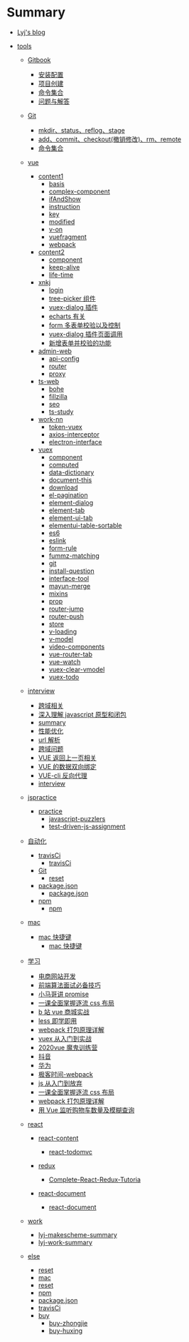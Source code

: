 # Summary

- [Lyj's blog](README.md)
  <!-- * [GitBook](chapter-1/README.md) -->
- [tools](tools/readme.md)

  - [Gitbook]()
    - [安装配置](tools/gitbook/install.md)
    - [项目创建](tools/gitbook/build.md)
    - [命令集合](tools/gitbook/command.md)
    - [问题与解答](tools/gitbook/issue.md)
  - [Git](tools/git/git.md)
    - [mkdir、status、reflog、stage](tools/git/install.md)
    - [add、commit、checkout(撤销修改)、rm、remote](tools/git/build.md)
    - [命令集合](tools/git/command.md)
  - [vue]()

    - [content1]()
      - [basis](tools/vue/content1/basis.md)
      - [complex-component](tools/vue/content1/complex-component.md)
      - [ifAndShow](tools/vue/content1/ifAndShow.md)
      - [instruction](tools/vue/content1/instruction.md)
      - [key](tools/vue/content1/key.md)
      - [modified](tools/vue/content1/modified.md)
      - [v-on](tools/vue/content1/v-on.md)
      - [vuefragment](tools/vue/content1/vuefragment.md)
      - [webpack](tools/vue/content1/webpack.md)
    - [content2]()
      - [component](tools/vue/content2/component.md)
      - [keep-alive](tools/vue/content2/keep-alive.md)
      - [life-time](tools/vue/content2/life-time.md)
    - [xnkj]()
      - [login](tools/vue/xnkj/login.md)
      - [tree-picker 组件](tools/vue/xnkj/tree-picker.md)
      - [vuex-dialog 插件](tools/vue/xnkj/dialog-vuex.md)
      - [echarts 有关](tools/vue/xnkj/echarts-tip.md)
      - [form 多表单校验以及控制](tools/vue/xnkj/edit.md)
      - [vuex-dialog 插件页面调用](tools/vue/xnkj/IndicatorIndex.md)
      - [新增表单并校验的功能](tools/vue/xnkj/tuleconfig.md)
    - [admin-web]()
      - [api-config](tools/vue/admin-web/api-config.md)
      - [router](tools/vue/admin-web/router.md)
      - [proxy](tools/vue/admin-web/proxy.md)
    - [ts-web]()
      - [bohe](tools/vue/ts-web/bohe.md)
      - [fillzilla](tools/vue/ts-web/fillzilla.md)
      - [seo](tools/vue/ts-web/seo.md)
      - [ts-study](tools/vue/ts-web/ts-study.md)
    - [work-nn]()
      - [token-vuex](tools/vue/work-nn/token-vuex.md)
      - [axios-interceptor](tools/vue/work-nn/axios-interceptor.md)
      - [electron-interface](tools/vue/work-nn/electron-interface.md)
    - [vuex]()
      - [component](tools/vue/vuex/component.md)
      - [computed](tools/vue/vuex/computed.md)
      - [data-dictionary](tools/vue/vuex/data-dictionary.md)
      - [document-this](tools/vue/vuex/document-this.md)
      - [download](tools/vue/vuex/download.md)
      - [el-pagination](tools/vue/vuex/el-pagination.md)
      - [element-dialog](tools/vue/vuex/element-dialog.md)
      - [element-tab](tools/vue/vuex/element-tab.md)
      - [element-ui-tab](tools/vue/vuex/element-ui-tab.md)
      - [elementui-table-sortable](tools/vue/vuex/elementui-table-sortable.md)
      - [es6](tools/vue/vuex/es6.md)
      - [eslink](tools/vue/vuex/eslink.md)
      - [form-rule](tools/vue/vuex/form-rule.md)
      - [fummz-matching](tools/vue/vuex/install-fummz-matching.md)
      - [git](tools/vue/vuex/git.md)
      - [install-question](tools/vue/vuex/install-question.md)
      - [interface-tool](tools/vue/vuex/interface-tool.md)
      - [mayun-merge](tools/vue/vuex/mayun-merge.md)
      - [mixins](tools/vue/vuex/mixins.md)
      - [prop](tools/vue/vuex/prop.md)
      - [router-jump](tools/vue/vuex/router-jump.md)
      - [router-push](tools/vue/vuex/router-push.md)
      - [store](tools/vue/vuex/store.md)
      - [v-loading](tools/vue/vuex/v-loading.md)
      - [v-model](tools/vue/vuex/v-model.md)
      - [video-components](tools/vue/vuex/video-components.md)
      - [vue-router-tab](tools/vue/vuex/vue-router-tab.md)
      - [vue-watch](tools/vue/vuex/vue-watch.md)
      - [vuex-clear-vmodel](tools/vue/vuex/vuex-clear-vmodel.md)
      - [vuex-todo](tools/vue/vuex/vuex-todo.md)

    <!-- * [travel]()
        * [changsha](tools/travel/ChangSha.md)
        * [xian](tools/travel/xian.md)      -->

  - [interview]()
    - [跨域相关](tools/interview/cross-domain/cross-domain.md)
    - [深入理解 javascript 原型和闭包](tools/interview/prototype-closure/prototype-closure.md)
    - [summary](tools/interview/how-to-introduce/introduce.md)
    - [性能优化](tools/interview/performance-optimization/performance-optimization.md)
    - [url 解析](tools/interview/url-parse/url-parse.md)
    - [跨域问题](tools/interview/same-origin-policy/same-origin-policy.md)
    - [VUE 返回上一页相关](tools/interview/vue-router-refresh/vue-router-refresh.md)
    - [VUE 的数据双向绑定](tools/interview/two-way-data-binding/two-way-data-binding.md)
    - [VUE-cli 反向代理](tools/interview/Reverse-Proxy/Reverse-Proxy.md)
    - [interview](tools/interview/how-to-introduce/introduce.md)
  - [jspractice]()
    - [practice]()
      - [javascript-puzzlers](tools/jspractice/practice/javascript-puzzlers/javascript-puzzlers.md)
      - [test-driven-js-assignment](tools/jspractice/practice/test-driven-js-assment/test-driven-js-assignment.md)
  - [自动化]()
    - [travisCi]()
      - [travisCi](tools/Wh-coder/travisCi/travisCi.md)
    - [Git]()
      - [reset](tools/Wh-coder/Git/reset.md)
    - [package.json]()
      - [package.json](tools/Wh-coder/package.json/package.json.md)
    - [npm]()
      - [npm](tools/Wh-coder/npm/npm.md)
  - [mac]()
    - [mac 快捷键]()
      - [mac 快捷键](tools/Wh-coder/mac/快捷键.md)
  - [学习]()
    - [电商网站开发](tools/course/电商网站开发.md)
    - [前端算法面试必备技巧](tools/course/前端算法面试必备技巧.md)
    - [小马哥讲 promise](tools/course/小马哥讲promise.md)
    - [一课全面掌握逐流 css 布局](tools/course/一课全面掌握逐流css布局.md)
    - [b 站 vue 商城实战](tools/course/b站vue商城实战.md)
    - [less 即学即用](tools/course/less即学即用.md)
    - [webpack 打包原理详解](tools/course/webpack打包原理详解.md)
    - [vuex 从入门到实战](tools/course/vuex从入门到实战.md)
    - [2020vue 魔鬼训练营](tools/course/2020vue魔鬼训练营.md)
    - [抖音](tools/course/抖音.md)
    - [华为](tools/course/华为.md)
    - [极客时间-webpack](tools/course/极客时间-webpack.md)
    - [js 从入门到放弃](tools/course/js从入门到放弃.md)
    - [一课全面掌握逐流 css 布局](tools/course/一课全面掌握逐流css布局.md)
    - [webpack 打包原理详解](tools/course/webpack打包原理详解.md)
    - [用 Vue 监听购物车数量及模糊查询](tools/course/用Vue监听购物车数量及模糊查询.md)
  - [react]()

    - [react-content]()
      - [react-todomvc](tools/react/react-content/)
    - [redux]()
      - [Complete-React-Redux-Tutoria](tools/react/redux/Complete-React-Redux-Tutoria.md)
    - [react-document]()

      - [react-document](tools/react/react-document/react-document.md)

  - [work]()
    - [lyj-makescheme-summary](tools/work/lyj-makescheme-summary.md)
    - [lyj-work-summary](tools/work/work-summary.md)
  - [else]()
    - [reset](tools/else/Git/reset.md)
    - [mac](tools/else/mac/快捷键.md)
    - [reset](tools/else/no-arguments/reset.md)
    - [npm](tools/else/npm/npm.md)
    - [package.json](tools/else/npm/package.json.md)
    - [travisCi](tools/else/travisCi/travisCi.md)
    - [buy]()
      - [buy-zhongjie](tools/else/buy/buy-1.md)
      - [buy-huxing](tools/else/buy/buy-2.md)